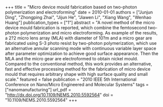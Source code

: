 +++
title = "Micro device mould fabrication based on two-photon polymerization and electroforming"
date = 2010-01-01
authors = ["Junjun Ding", "Zhongping Zhai", "Jijun He", "Jiawen Li", "Xiang Wang", "Wenhao Huang"]
publication_types = ["1"]
abstract = "A novel method of the micro device mould fabrication is reported, which combine the femtosecond two-photon polymerization and micro electroforming. As example of the results, a 2?2 micro lens array (MLA) with diameter of 10?m and a micro gear are fabricated using S-3 photo resist by two-photon polymerization, which use an alternative annular scanning mode with continuous variable layer space after parameter optimization to achieve good surface appearance. Then the MLA and the micro gear are electroformed to obtain nickel mould. Compared to the conventional method, this work provides an alternative, fast and effective processing method for the fabrication of micro device mould that requires arbitrary shape with high surface quality and small scale."
featured = false
publication = "2010 IEEE 5th International Conference on Nano/Micro Engineered and Molecular Systems"
tags = ["nanomanufacturing"]
url_pdf = "http://dx.doi.org/10.1109/NEMS.2010.5592564"
doi = "10.1109/NEMS.2010.5592564"
+++

